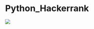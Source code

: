 # Python_Hackerrank
![](https://img.shields.io/badge/Android-3DDC84?style=for-the-badge&logo=android&logoColor=white)
